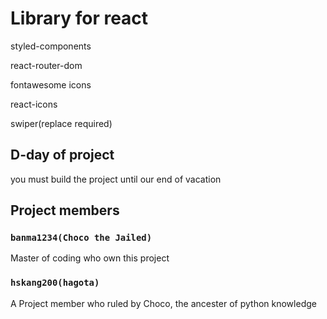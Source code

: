# Library for react
styled-components

react-router-dom

fontawesome icons

react-icons

swiper(replace required)



## D-day of project

you must build the project until our end of vacation



## Project members

### `banma1234(Choco the Jailed)`

Master of coding who own this project

### `hskang200(hagota)`

A Project member who ruled by Choco, the ancester of python knowledge
